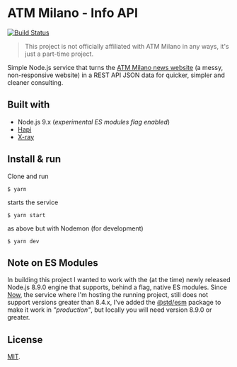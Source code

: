# ATM Milano - Info API

[![Build Status](https://travis-ci.org/moebiusmania/atmmi-info-api.svg?branch=master)](https://travis-ci.org/moebiusmania/atmmi-info-api)

> This project is not officially affiliated with ATM Milano in any ways, it's just a part-time project.

Simple Node.js service that turns the [ATM Milano news website](https://www.atm.it/it/AtmNews/Pagine/default.aspx) (a messy, non-responsive website) in a REST API JSON data for quicker, simpler and cleaner consulting.

## Built with
* Node.js 9.x (*experimental ES modules flag enabled*)
* [Hapi](https://hapijs.com/)
* [X-ray](https://github.com/matthewmueller/x-ray)

## Install & run
Clone and run 
```
$ yarn
```

starts the service
```
$ yarn start
```

as above but with Nodemon (for development)
```
$ yarn dev
```

## Note on ES Modules
In building this project I wanted to work with the (at the time) newly released Node.js 8.9.0 engine that supports, behind a flag, native ES modules. Since [Now](https://zeit.co/now), the service where I'm hosting the running project, still does not support versions greater than 8.4.x, I've added the [@std/esm](https://www.npmjs.com/package/@std/esm) package to make it work in *"production"*, but locally you will need version 8.9.0 or greater.

## License
[MIT](LICENSE).
